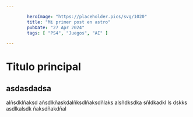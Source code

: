 ```yaml
---

        heroImage: "https://placeholder.pics/svg/1020"
        title: "Mi primer post en astro"
        pubDate: "27 Apr 2024"
        tags: [ "PS4", "Juegos", "AI" ]

---
```


# Titulo principal

## asdasdadsa

alñsdklñaksd añsdlkñaskdalñksdlñaksdñlaks alsñdksdka sñldkadkl ls dskks asdlkalsdk ñaksdñakdñal
